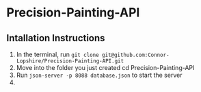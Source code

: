 # Precision-Painting-API


## Intallation Instructions

1. In the terminal, run `git clone git@github.com:Connor-Lopshire/Precision-Painting-API.git`
2. Move into the folder you just created cd Precision-Painting-API
3. Run `json-server -p 8088 database.json` to start the server
4.
